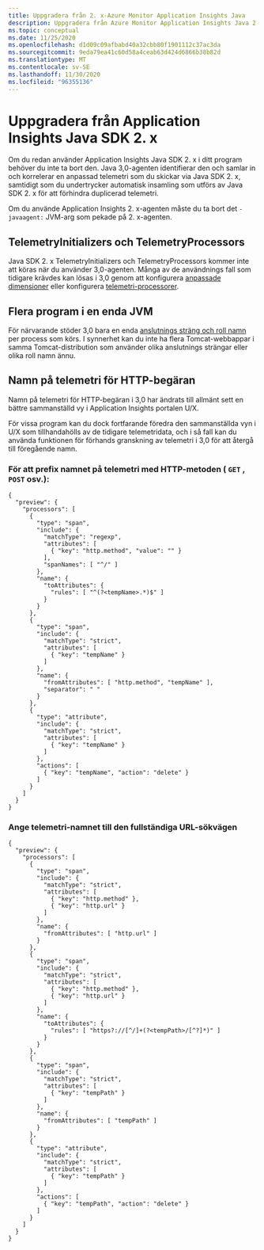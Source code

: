 ```yaml
---
title: Uppgradera från 2. x-Azure Monitor Application Insights Java
description: Uppgradera från Azure Monitor Application Insights Java 2. x
ms.topic: conceptual
ms.date: 11/25/2020
ms.openlocfilehash: d1d09c09afbabd40a32cbb80f1901112c37ac3da
ms.sourcegitcommit: 9eda79ea41c60d58a4ceab63d424d6866b38b82d
ms.translationtype: MT
ms.contentlocale: sv-SE
ms.lasthandoff: 11/30/2020
ms.locfileid: "96355136"
---
```

# <a name="upgrading-from-application-insights-java-sdk-2x"></a>Uppgradera från Application Insights Java SDK 2. x

Om du redan använder Application Insights Java SDK 2. x i ditt program behöver du inte ta bort den.
Java 3,0-agenten identifierar den och samlar in och korrelerar en anpassad telemetri som du skickar via Java SDK 2. x, samtidigt som du undertrycker automatisk insamling som utförs av Java SDK 2. x för att förhindra duplicerad telemetri.

Om du använde Application Insights 2. x-agenten måste du ta bort det `-javaagent:` JVM-arg som pekade på 2. x-agenten.

## <a name="telemetryinitializers-and-telemetryprocessors"></a>TelemetryInitializers och TelemetryProcessors

Java SDK 2. x TelemetryInitializers och TelemetryProcessors kommer inte att köras när du använder 3,0-agenten.
Många av de användnings fall som tidigare krävdes kan lösas i 3,0 genom att konfigurera [anpassade dimensioner](./java-standalone-config.md#custom-dimensions) eller konfigurera [telemetri-processorer](./java-standalone-telemetry-processors.md).

## <a name="multiple-applications-in-a-single-jvm"></a>Flera program i en enda JVM

För närvarande stöder 3,0 bara en enda [anslutnings sträng och roll namn](./java-standalone-config.md#connection-string-and-role-name) per process som körs. I synnerhet kan du inte ha flera Tomcat-webbappar i samma Tomcat-distribution som använder olika anslutnings strängar eller olika roll namn ännu.

## <a name="http-request-telemetry-names"></a>Namn på telemetri för HTTP-begäran

Namn på telemetri för HTTP-begäran i 3,0 har ändrats till allmänt sett en bättre sammanställd vy i Application Insights portalen U/X.

För vissa program kan du dock fortfarande föredra den sammanställda vyn i U/X som tillhandahölls av de tidigare telemetridata, och i så fall kan du använda funktionen för förhands granskning av telemetri i 3,0 för att återgå till föregående namn.

### <a name="to-prefix-the-telemetry-name-with-the-http-method-get-post-etc"></a>För att prefix namnet på telemetri med HTTP-metoden ( `GET` , `POST` osv.):

```
{
  "preview": {
    "processors": [
      {
        "type": "span",
        "include": {
          "matchType": "regexp",
          "attributes": [
            { "key": "http.method", "value": "" }
          ],
          "spanNames": [ "^/" ]
        },
        "name": {
          "toAttributes": {
            "rules": [ "^(?<tempName>.*)$" ]
          }
        }
      },
      {
        "type": "span",
        "include": {
          "matchType": "strict",
          "attributes": [
            { "key": "tempName" }
          ]
        },
        "name": {
          "fromAttributes": [ "http.method", "tempName" ],
          "separator": " "
        }
      },
      {
        "type": "attribute",
        "include": {
          "matchType": "strict",
          "attributes": [
            { "key": "tempName" }
          ]
        },
        "actions": [
          { "key": "tempName", "action": "delete" }
        ]
      }
    ]
  }
}
```

### <a name="to-set-the-telemetry-name-to-the-full-url-path"></a>Ange telemetri-namnet till den fullständiga URL-sökvägen

```
{
  "preview": {
    "processors": [
      {
        "type": "span",
        "include": {
          "matchType": "strict",
          "attributes": [
            { "key": "http.method" },
            { "key": "http.url" }
          ]
        },
        "name": {
          "fromAttributes": [ "http.url" ]
        }
      },
      {
        "type": "span",
        "include": {
          "matchType": "strict",
          "attributes": [
            { "key": "http.method" },
            { "key": "http.url" }
          ]
        },
        "name": {
          "toAttributes": {
            "rules": [ "https?://[^/]+(?<tempPath>/[^?]*)" ]
          }
        }
      },
      {
        "type": "span",
        "include": {
          "matchType": "strict",
          "attributes": [
            { "key": "tempPath" }
          ]
        },
        "name": {
          "fromAttributes": [ "tempPath" ]
        }
      },
      {
        "type": "attribute",
        "include": {
          "matchType": "strict",
          "attributes": [
            { "key": "tempPath" }
          ]
        },
        "actions": [
          { "key": "tempPath", "action": "delete" }
        ]
      }
    ]
  }
}
```
